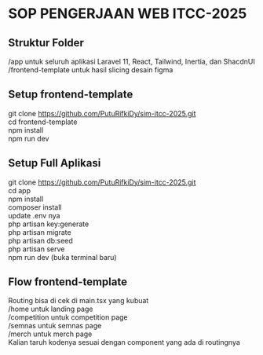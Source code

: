 # SOP PENGERJAAN WEB ITCC-2025

## Struktur Folder
/app untuk seluruh aplikasi Laravel 11, React, Tailwind, Inertia, dan ShacdnUI <br/>
/frontend-template untuk hasil slicing desain figma

## Setup frontend-template
git clone https://github.com/PutuRifkiDy/sim-itcc-2025.git <br/>
cd frontend-template <br/>
npm install <br/>
npm run dev

## Setup Full Aplikasi
git clone https://github.com/PutuRifkiDy/sim-itcc-2025.git <br/>
cd app <br/>
npm install <br/>
composer install <br/>
update .env nya <br/>
php artisan key:generate <br/>
php artisan migrate <br/>
php artisan db:seed <br/>
php artisan serve <br/>
npm run dev (buka terminal baru)

## Flow frontend-template
Routing bisa di cek di main.tsx yang kubuat <br/>
/home untuk landing page <br/>
/competition untuk competition page <br/>
/semnas untuk semnas page <br/>
/merch untuk merch page <br/>
Kalian taruh kodenya sesuai dengan component yang ada di routingnya
